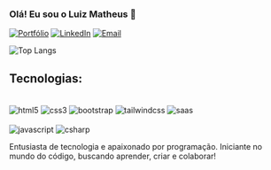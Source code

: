 ### Olá! Eu sou o Luiz Matheus 👋

[![Portfólio](https://img.shields.io/website?label=LuizMatheusDaSilva.com&style=for-the-badge&url=https://sujeitoprogramador.com)](link)
[![LinkedIn](https://img.shields.io/badge/LinkedIn-0077B5?style=for-the-badge&logo=linkedin&logoColor=white
)](https://www.linkedin.com/in/luiz-matheus/) 
[![Email](https://img.shields.io/badge/Gmail-D14836?style=for-the-badge&logo=gmail&logoColor=white
)](https://www.linkedin.com/in/luiz-matheus/) 

![Top Langs](https://github-readme-stats.vercel.app/api/top-langs/?username=luiz-matheus-da-silva&layout=compact)

## Tecnologias:
<div style="display: inline_block">
<br/>
<img align="center" alt="html5" src="https://img.shields.io/badge/HTML5-E34F26?style=for-the-badge&logo=html5&logoColor=white">
<img align="center" alt="css3" src="https://img.shields.io/badge/CSS3-1572B6?style=for-the-badge&logo=css3&logoColor=white">
<img align="center" alt="bootstrap" src="https://img.shields.io/badge/Bootstrap-563D7C?style=for-the-badge&logo=bootstrap&logoColor=white">
<img align="center" alt="tailwindcss" src="https://img.shields.io/badge/Tailwind_CSS-38B2AC?style=for-the-badge&logo=tailwind-css&logoColor=white">
<img align="center" alt="saas" src="https://img.shields.io/badge/Sass-CC6699?style=for-the-badge&logo=sass&logoColor=white">
</div>
<br/>
<img align="center" alt="javascript" src="https://img.shields.io/badge/JavaScript-F7DF1E?style=for-the-badge&logo=javascript&logoColor=black">
<img align="center" alt="csharp" src="https://img.shields.io/badge/C%23-239120?style=for-the-badge&logo=c-sharp&logoColor=white">
</div><br/>

Entusiasta de tecnologia e apaixonado por programação. Iniciante no mundo do código, buscando aprender, criar e colaborar!
